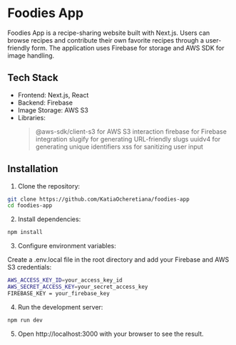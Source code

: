 # Foodies App

Foodies App is a recipe-sharing website built with Next.js. Users can browse recipes and contribute their own favorite recipes through a user-friendly form.
The application uses Firebase for storage and AWS SDK for image handling.

## Tech Stack

- Frontend: Next.js, React
- Backend: Firebase
- Image Storage: AWS S3
- Libraries:
  > @aws-sdk/client-s3 for AWS S3 interaction
  > firebase for Firebase integration
  > slugify for generating URL-friendly slugs
  > uuidv4 for generating unique identifiers
  > xss for sanitizing user input

## Installation

1. Clone the repository:

```bash
git clone https://github.com/KatiaOcheretiana/foodies-app
cd foodies-app
```

2. Install dependencies:

```bash
npm install
```

3. Configure environment variables:

Create a .env.local file in the root directory and add your Firebase and AWS S3 credentials:

```bash
AWS_ACCESS_KEY_ID=your_access_key_id
AWS_SECRET_ACCESS_KEY=your_secret_access_key
FIREBASE_KEY = your_firebase_key
```

4. Run the development server:

```bash
npm run dev
```

5. Open http://localhost:3000 with your browser to see the result.
